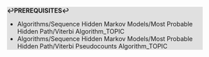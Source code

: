 <div style="margin:2em; background-color: #e0e0e0;">

<strong>↩PREREQUISITES↩</strong>

 * Algorithms/Sequence Hidden Markov Models/Most Probable Hidden Path/Viterbi Algorithm_TOPIC
 * Algorithms/Sequence Hidden Markov Models/Most Probable Hidden Path/Viterbi Pseudocounts Algorithm_TOPIC

</div>

